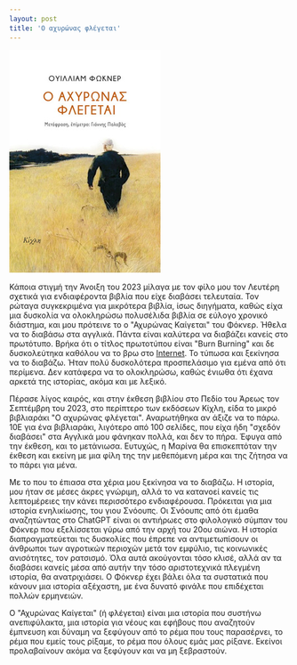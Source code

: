 ```yaml
---
layout: post
title: 'Ο αχυρώνας φλέγεται'
---
```


![Ο αχυρώνας φλέγεται, Κίχλη](/assets/o-axyronas-flegetai.jpg#center)

Κάποια στιγμή την Άνοιξη του 2023 μίλαγα με τον φίλο μου τον Λευτέρη σχετικά για ενδιαφέροντα βιβλία που είχε διαβάσει τελευταία. Τον ρώταγα συγκεκριμένα για μικρότερα βιβλία, ίσως διηγήματα, καθώς είχα μια δυσκολία να ολοκληρώσω πολυσέλιδα βιβλία σε εύλογο χρονικό διάστημα, και μου πρότεινε το ο "Αχυρώνας Καίγεται" του Φόκνερ. Ήθελα να το διαβάσω στα αγγλικά. Πάντα είναι καλύτερα να διαβάζει κανείς στο πρωτότυπο. Βρήκα ότι ο τίτλος πρωτοτύπου είναι "Burn Burning" και δε δυσκολεύτηκα καθόλου να το βρω στο [Internet](https://pdcrodas.webs.ull.es/naturalismo/FaulknerBarnBurning.pdf). Το τύπωσα και ξεκίνησα να το διαβάζω. Ήταν πολύ δυσκολότερα προσπελάσιμο για εμένα από ότι περίμενα. Δεν κατάφερα να το ολοκληρώσω, καθώς ένιωθα ότι έχανα αρκετά της ιστορίας, ακόμα και με λεξικό.

Πέρασε λίγος καιρός, και στην έκθεση βιβλίου στο Πεδίο του Άρεως τον Σεπτέμβρη του 2023, στο περίπτερο των εκδόσεων Κίχλη, είδα το μικρό βιβλιαράκι "Ο αχυρώνας φλέγεται". Αναρωτήθηκα αν άξιζε να το πάρω. 10Ε για ένα βιβλιαράκι, λιγότερο από 100 σελίδες, που είχα ήδη "σχεδόν διαβάσει" στα Αγγλικά μου φάνηκαν πολλά, και δεν το πήρα. Έφυγα από την έκθεση, και το μετάνιωσα. Ευτυχώς, η Μαρίνα θα επισκεπτόταν την έκθεση και εκείνη με μια φίλη της την μεθεπόμενη μέρα και της ζήτησα να το πάρει για μένα.

Με το που το έπιασα στα χέρια μου ξεκίνησα να το διαβάζω. Η ιστορία, μου ήταν σε μέσες άκρες γνώριμη, αλλά το να κατανοεί κανείς τις λεπτομέρειες την κάνει περισσότερο ενδιαφέρουσα. Πρόκειται για μια ιστορία ενηλικίωσης, του γιου Σνόουπς. Οι Σνόουπς από ότι έμαθα αναζητώντας στο ChatGPT είναι οι αντιήρωες στο φιλολογικό σύμπαν του Φόκνερ που εξελίσσεται γύρω από την αρχή του 20ου αιώνα. Η ιστορία διαπραγματεύεται τις δυσκολίες που έπρεπε να αντιμετωπίσουν οι άνθρωποι των αγροτικών περιοχών μετά τον εμφύλιο, τις κοινωνικές ανισότητες, τον ρατσισμό. Όλα αυτά ακούγονται τόσο κλισέ, αλλά αν τα διαβάσει κανείς μέσα από αυτήν την τόσο αριστοτεχνικά πλεγμένη ιστορία, θα ανατριχιάσει. Ο Φόκνερ έχει βάλει όλα τα συστατικά που κάνουν μια ιστορία αξέχαστη, με ένα δυνατό φινάλε που επιδέχεται πολλών ερμηνειών.

Ο "Αχυρώνας Καίγεται" (ή φλέγεται) είναι μια ιστορία που συστήνω ανεπιφύλακτα, μια ιστορία για νέους και εφήβους που αναζητούν έμπνευση και δύναμη να ξεφύγουν από το ρέμα που τους παρασέρνει, το ρέμα που εμείς τους ρίξαμε, το ρέμα που όλους εμάς μας ρίξανε. Εκείνοι προλαβαίνουν ακόμα να ξεφύγουν και να μη ξεβραστούν.
